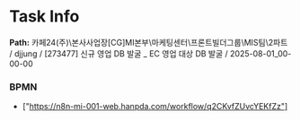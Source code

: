 # Task Info

**Path:** 카페24(주)\본사사업장\[CG]MI본부\마케팅센터\프론트빌더그룹\MIS팀\2파트 / djjung / [273477] 신규 영업 DB 발굴 _ EC 영업 대상 DB 발굴 / 2025-08-01_00-00-00

### BPMN
- ["https://n8n-mi-001-web.hanpda.com/workflow/q2CKvfZUvcYEKfZz"]

